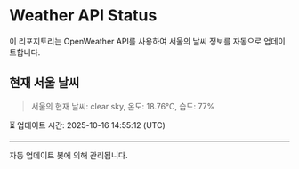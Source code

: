 
# Weather API Status

이 리포지토리는 OpenWeather API를 사용하여 서울의 날씨 정보를 자동으로 업데이트합니다.

## 현재 서울 날씨
> 서울의 현재 날씨: clear sky, 온도: 18.76°C, 습도: 77%

⏳ 업데이트 시간: 2025-10-16 14:55:12 (UTC)

---
자동 업데이트 봇에 의해 관리됩니다.
